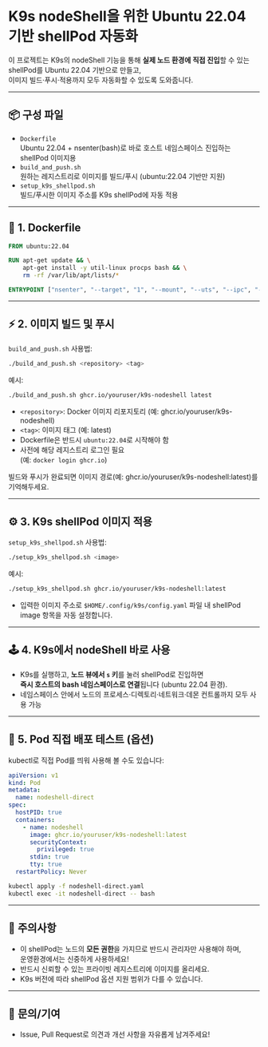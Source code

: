 # K9s nodeShell을 위한 Ubuntu 22.04 기반 shellPod 자동화

이 프로젝트는 K9s의 nodeShell 기능을 통해 **실제 노드 환경에 직접 진입**할 수 있는 shellPod를 Ubuntu 22.04 기반으로 만들고,  
이미지 빌드·푸시·적용까지 모두 자동화할 수 있도록 도와줍니다.

---

## 📦 구성 파일

- `Dockerfile`  
  Ubuntu 22.04 + nsenter(bash)로 바로 호스트 네임스페이스 진입하는 shellPod 이미지용  
- `build_and_push.sh`  
  원하는 레지스트리로 이미지를 빌드/푸시 (ubuntu:22.04 기반만 지원)
- `setup_k9s_shellpod.sh`  
  빌드/푸시한 이미지 주소를 K9s shellPod에 자동 적용

---

## 🐳 1. Dockerfile

```dockerfile
FROM ubuntu:22.04

RUN apt-get update && \
    apt-get install -y util-linux procps bash && \
    rm -rf /var/lib/apt/lists/*

ENTRYPOINT ["nsenter", "--target", "1", "--mount", "--uts", "--ipc", "--net", "--pid", "--", "bash"]
```

---

## ⚡ 2. 이미지 빌드 및 푸시

`build_and_push.sh` 사용법:

```bash
./build_and_push.sh <repository> <tag>
```

예시:
```bash
./build_and_push.sh ghcr.io/youruser/k9s-nodeshell latest
```

- `<repository>`: Docker 이미지 리포지토리 (예: ghcr.io/youruser/k9s-nodeshell)
- `<tag>`: 이미지 태그 (예: latest)
- Dockerfile은 반드시 `ubuntu:22.04`로 시작해야 함  
- 사전에 해당 레지스트리 로그인 필요  
  (예: `docker login ghcr.io`)

빌드와 푸시가 완료되면 이미지 경로(예: ghcr.io/youruser/k9s-nodeshell:latest)를 기억해두세요.

---

## ⚙️ 3. K9s shellPod 이미지 적용

`setup_k9s_shellpod.sh` 사용법:

```bash
./setup_k9s_shellpod.sh <image>
```

예시:
```bash
./setup_k9s_shellpod.sh ghcr.io/youruser/k9s-nodeshell:latest
```

- 입력한 이미지 주소로 `$HOME/.config/k9s/config.yaml` 파일 내 shellPod image 항목을 자동 설정합니다.

---

## 🕹️ 4. K9s에서 nodeShell 바로 사용

- K9s를 실행하고, **노드 뷰에서 `s` 키**를 눌러 shellPod로 진입하면  
  **즉시 호스트의 bash 네임스페이스로 연결**됩니다 (ubuntu 22.04 환경).
- 네임스페이스 안에서 노드의 프로세스·디렉토리·네트워크·데몬 컨트롤까지 모두 사용 가능

---

## 🧪 5. Pod 직접 배포 테스트 (옵션)

kubectl로 직접 Pod를 띄워 사용해 볼 수도 있습니다:

```yaml
apiVersion: v1
kind: Pod
metadata:
  name: nodeshell-direct
spec:
  hostPID: true
  containers:
    - name: nodeshell
      image: ghcr.io/youruser/k9s-nodeshell:latest
      securityContext:
        privileged: true
      stdin: true
      tty: true
  restartPolicy: Never
```

```bash
kubectl apply -f nodeshell-direct.yaml
kubectl exec -it nodeshell-direct -- bash
```

---

## 🚨 주의사항

- 이 shellPod는 노드의 **모든 권한**을 가지므로 반드시 관리자만 사용해야 하며,  
  운영환경에서는 신중하게 사용하세요!
- 반드시 신뢰할 수 있는 프라이빗 레지스트리에 이미지를 올리세요.
- K9s 버전에 따라 shellPod 옵션 지원 범위가 다를 수 있습니다.

---

## 🤝 문의/기여

- Issue, Pull Request로 의견과 개선 사항을 자유롭게 남겨주세요!

